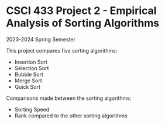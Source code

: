 # CSCI 433 Project 2 - Empirical Analysis of Sorting Algorithms



2023-2024 Spring Semester



This project compares five sorting algorithms: 
- Insertion Sort
- Selection Sort
- Bubble Sort
- Merge Sort
- Quick Sort



Comparisons made between the sorting algorithms: 
- Sorting Speed
- Rank compared to the other sorting algorithms
